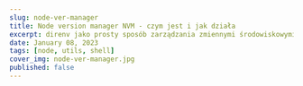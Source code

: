 ```yaml
---
slug: node-ver-manager
title: Node version manager NVM - czym jest i jak działa
excerpt: direnv jako prosty sposób zarządzania zmiennymi środowiskowymi podczas developmentu.
date: January 08, 2023
tags: [node, utils, shell]
cover_img: node-ver-manager.jpg
published: false
---
```

